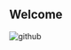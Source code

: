 ## Welcome

![github](https://imgsa.baidu.com/baike/c0%3Dbaike80%2C5%2C5%2C80%2C26/sign=31edd7959f3df8dcb23087c3ac7819ee/8b13632762d0f703d0ad4cbe08fa513d2697c5b1.jpg)
